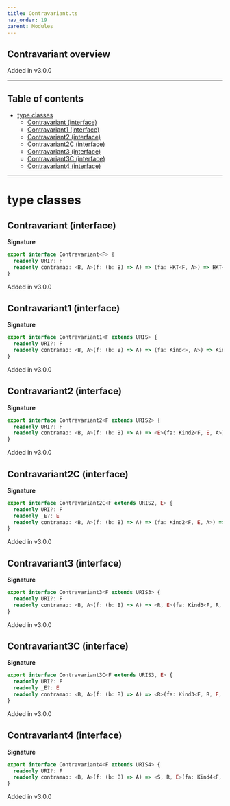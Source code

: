 ```yaml
---
title: Contravariant.ts
nav_order: 19
parent: Modules
---
```


## Contravariant overview

Added in v3.0.0

---

<h2 class="text-delta">Table of contents</h2>

- [type classes](#type-classes)
  - [Contravariant (interface)](#contravariant-interface)
  - [Contravariant1 (interface)](#contravariant1-interface)
  - [Contravariant2 (interface)](#contravariant2-interface)
  - [Contravariant2C (interface)](#contravariant2c-interface)
  - [Contravariant3 (interface)](#contravariant3-interface)
  - [Contravariant3C (interface)](#contravariant3c-interface)
  - [Contravariant4 (interface)](#contravariant4-interface)

---

# type classes

## Contravariant (interface)

**Signature**

```ts
export interface Contravariant<F> {
  readonly URI?: F
  readonly contramap: <B, A>(f: (b: B) => A) => (fa: HKT<F, A>) => HKT<F, B>
}
```

Added in v3.0.0

## Contravariant1 (interface)

**Signature**

```ts
export interface Contravariant1<F extends URIS> {
  readonly URI?: F
  readonly contramap: <B, A>(f: (b: B) => A) => (fa: Kind<F, A>) => Kind<F, B>
}
```

Added in v3.0.0

## Contravariant2 (interface)

**Signature**

```ts
export interface Contravariant2<F extends URIS2> {
  readonly URI?: F
  readonly contramap: <B, A>(f: (b: B) => A) => <E>(fa: Kind2<F, E, A>) => Kind2<F, E, B>
}
```

Added in v3.0.0

## Contravariant2C (interface)

**Signature**

```ts
export interface Contravariant2C<F extends URIS2, E> {
  readonly URI?: F
  readonly _E?: E
  readonly contramap: <B, A>(f: (b: B) => A) => (fa: Kind2<F, E, A>) => Kind2<F, E, B>
}
```

Added in v3.0.0

## Contravariant3 (interface)

**Signature**

```ts
export interface Contravariant3<F extends URIS3> {
  readonly URI?: F
  readonly contramap: <B, A>(f: (b: B) => A) => <R, E>(fa: Kind3<F, R, E, A>) => Kind3<F, R, E, B>
}
```

Added in v3.0.0

## Contravariant3C (interface)

**Signature**

```ts
export interface Contravariant3C<F extends URIS3, E> {
  readonly URI?: F
  readonly _E?: E
  readonly contramap: <B, A>(f: (b: B) => A) => <R>(fa: Kind3<F, R, E, A>) => Kind3<F, R, E, B>
}
```

Added in v3.0.0

## Contravariant4 (interface)

**Signature**

```ts
export interface Contravariant4<F extends URIS4> {
  readonly URI?: F
  readonly contramap: <B, A>(f: (b: B) => A) => <S, R, E>(fa: Kind4<F, S, R, E, A>) => Kind4<F, S, R, E, B>
}
```

Added in v3.0.0
